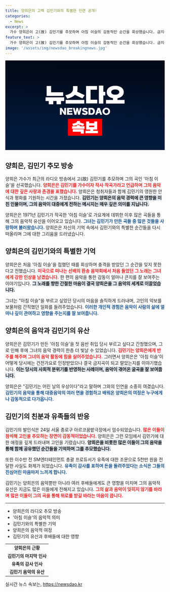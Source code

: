 ```yaml
---
title: 양희은의 고백 김민기와의 특별한 인연 공개!
categories:
  - News
excerpt: >
  가수 양희은이 고(故) 김민기를 추모하며 아침 이슬의 감동적인 순간을 회상했습니다. 금지곡으로 겪은 아픈 역사 속에서도 그의 음악은 여전히 많은 이들에게 사랑받고 있습니다. 
feature_text: >
  가수 양희은이 고(故) 김민기를 추모하며 아침 이슬의 감동적인 순간을 회상했습니다. 금지곡으로 겪은 아픈 역사 속에서도 그의 음악은 여전히 많은 이들에게 사랑받고 있습니다. 
image: '/assets/img/newsdao_breakingnews.jpg'
---
```


<p><img src="/assets/img/newsdao_breakingnews.jpg" alt="bookingtag 속보" /></p>

<h2 data-ke-size="size26">양희은, 김민기 추모 방송</h2>

<p data-ke-size="size16"></p>

<p>양희은 가수가 최근의 라디오 방송에서 고(故) 김민기를 추모하며 그의 곡인 '아침 이슬'을 선곡했습니다. <b><span style="color: #ee2323;">양희은은 김민기를 가수이자 작사·작곡가라고 언급하며 그의 음악에 대한 깊은 사랑과 존경을 표했습니다.</span></b> 양희은은 청취자들과 함께 김민기의 영원한 안식과 평화를 기원하는 시간을 가졌습니다. <b><span style="background-color: #21538527;">김민기는 양희은의 음악 경력에 큰 영향을 미친 인물이며, 그의 음악이 대중에게 전하는 메시지는 매우 깊은 의미를 지닙니다.</span></b> </p>

<p>양희은은 1971년 김민기가 작곡한 '아침 이슬'로 가요계에 데뷔한 이후 많은 곡들을 통해 그의 음악적 유산을 이어오고 있습니다. <b><span style="color: #1a5490;">그녀는 김민기가 만든 곡들 중 많은 것들을 사랑하며 불러왔습니다.</span></b> 양희은은 자신의 기억 속에서 김민기와의 특별한 순간들을 다시 떠올리며 그에 대한 그리움을 드러냈습니다.</p>

<h2 data-ke-size="size26">양희은의 김민기와의 특별한 기억</h2>

<p data-ke-size="size16"></p>

<p>양희은은 처음 '아침 이슬'을 접했던 때를 회상하며 충격을 받았던 그 순간을 잊지 못한다고 전했습니다. <b><span style="color: #ee2323;">미국으로 떠나는 선배의 환송 음악회에서 처음 들었던 그 노래는 그녀에게 강한 인상을 남겼습니다.</span></b> 한 편의 음악을 통한 감동이 얼마나 큰지를 잘 보여주는 이야기입니다. <b><span style="background-color: #21538527;">그 노래를 향한 간절한 마음이 결국 양희은을 그 음악의 세계로 이끌었습니다.</span></b> </p>

<p>그녀는 "아침 이슬"을 부르고 싶었던 당시의 마음을 솔직하게 드러내며, 고인의 악보를 보물처럼 간직했던 일화를 들려주었습니다. <b><span style="color: #1a5490;">이러한 개인적 경험은 음악이 사람의 삶에 얼마나 깊이 관여하고 영향을 주는지를 잘 보여줍니다.</span></b> </p>

<h2 data-ke-size="size26">양희은의 음악과 김민기의 유산</h2>

<p data-ke-size="size16"></p>

<p>양희은은 김민기가 만든 '아침 이슬'을 첫 음반 취입 당시 부르고 싶다고 간청했으며, 그로 인해 후에 그녀의 음악 경력이 한층 더 빛날 수 있었습니다. <b><span style="color: #ee2323;">김민기는 양희은에게 반주를 해주며 그녀의 음악 활동에 힘을 실어주었습니다.</span></b> 그러면서 양희은은 '아침 이슬'이 어떻게 당시에는 건전가요로 인정받았으나 결국 금지곡이 되고 말았는지를 이야기했습니다. <b><span style="background-color: #21538527;">이는 당시의 사회적 분위기를 반영하는 사례이며, 음악이 겪어온 굴곡을 잘 보여줍니다.</span></b> </p>

<p>양희은은 "김민기는 어린 날의 우상이다"라고 말하며 그와의 인연을 소중히 여겼습니다. <b><span style="color: #1a5490;">김민기의 음악을 통해 대중음악의 여러 면을 경험하고 배워온 양희은의 여정은 누구에게나 감동적으로 다가옵니다.</span></b> </p>

<h2 data-ke-size="size26">김민기의 친분과 유족들의 반응</h2>

<p data-ke-size="size16"></p>

<p>김민기의 발인식은 24일 서울 종로구 아르코꿈밭극장에서 엄수되었습니다. <b><span style="color: #ee2323;">많은 이들이 참석해 고인을 추모하는 장면이 감동적이었습니다.</span></b> 양희은은 그런 모임에서 김민기에 대한 애정을 깊게 드러내며 고인을 기렸습니다. <b><span style="background-color: #21538527;">양희은을 비롯한 많은 이들이 그의 음악을 통해 함께 공유했던 순간들을 기억하며 그를 추모했습니다.</span></b> </p>

<p>또한 이수만 전 SM엔터테인먼트 총괄 프로듀서가 유족에 대한 조문으로 5천만 원을 전달한 사실도 화제가 되었습니다. <b><span style="color: #1a5490;">유족이 감사를 표하며 돈을 돌려주었다는 소식은 그들의 진심어린 마음마저 느끼게 합니다.</span></b> </p>

<p>김민기는 양희은의 음악뿐만 아니라 여러 후배들에게도 큰 영향을 미치며 그의 음악적 유산은 지금도 많은 이들에게 전해지고 있습니다. <b><span style="color: #ee2323;">그의 삶과 음악이 잊히지 않기를 바라며 많은 이들이 그의 곡을 통해 위로를 받길 바라는 마음이 큽니다.</span></b> </p>

<p data-ke-size="size16"></p>

<hr>

<ul>
    <li>양희은의 라디오 추모 방송</li>
    <li>'아침 이슬'의 음악적 의미</li>
    <li>김민기와의 특별한 기억</li>
    <li>양희은의 음악적 여정</li>
    <li>김민기의 유산과 후배들에 대한 영향</li>
</ul>

<table>
    <tr>
        <td style="text-align: center; height: 17px;"><b>양희은의 근황</b></td>
    </tr>
    <tr>
        <td style="text-align: center; height: 17px;"><b>김민기의 마지막 인사</b></td>
    </tr>
    <tr>
        <td style="text-align: center; height: 17px;"><b>유족의 감사 인사</b></td>
    </tr>
    <tr>
        <td style="text-align: center; height: 17px;"><b>김민기 음악의 유산</b></td>
    </tr>
</table>

<p data-ke-size="size16"></p>
실시간 뉴스 속보는, <a href="https://newsdao.kr" rel="dofollow">https://newsdao.kr</a>


